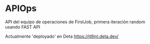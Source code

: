 # APIOps

API del equipo de operaciones de FirstJob, primera iteración random usando FAST API

Actualmente 'deployado' en Deta https://jt9inl.deta.dev/
